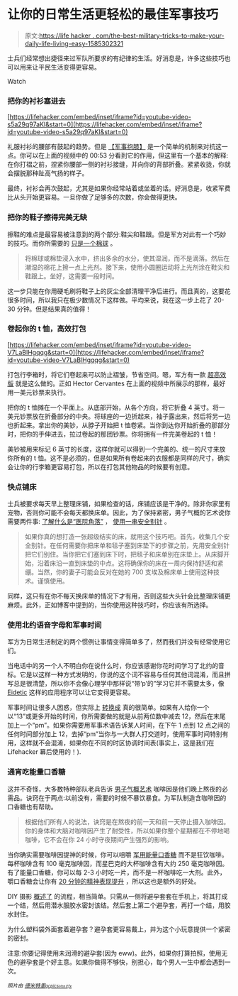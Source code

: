 # 让你的日常生活更轻松的最佳军事技巧

> 原文:[https://life hacker . com/the-best-military-tricks-to-make-your-daily-life-living-easy-1585302321](https://lifehacker.com/the-best-military-tricks-to-make-your-daily-life-easier-1585302321)

士兵们经常想出捷径来过军队所要求的有纪律的生活。好消息是，许多这些技巧也可以用来让平民生活变得更容易。

Watch

### 把你的衬衫塞进去

 [https://lifehacker.com/embed/inset/iframe?id=youtube-video-s5a29q97aKI&start=0](https://lifehacker.com/embed/inset/iframe?id=youtube-video-s5a29q97aKI&start=0) 

礼服衬衫的腰部有鼓起的趋势。但是 [【军事抱膝】](https://lifehacker.com/keep-your-dress-shirt-neatly-tucked-in-with-the-militar-1518253732) 是一个简单的机制来对抗这一点。你可以在上面的视频中的 00:53 分看到它的作用，但这里有一个基本的解释:在你打褶之前，捏紧你腰部一侧的衬衫接缝，并向你的背部折叠。紧紧收拢，你就会摆脱那种趾高气扬的样子。

最终，衬衫会再次鼓起，尤其是如果你经常站着或坐着的话。好消息是，收紧军费比从头开始更容易。一旦你做了足够多的次数，你会做得更快。

### 把你的鞋子擦得完美无缺

擦鞋的难点是最容易被注意到的两个部分:鞋尖和鞋跟。但是军方对此有一个巧妙的技巧。而你所需要的 [只是一个棉球](http://www.artofmanliness.com/2008/07/29/how-to-get-the-best-shoe-shine/) 。

> 将棉球或棉垫浸入水中，挤出多余的水分，使其湿润，而不是滴落。然后在潮湿的棉花上擦一点上光剂。接下来，使用小圆圈运动将上光剂涂在鞋尖和鞋跟上。坐好，这需要一段时间。

这一步只能在你用硬毛刷将鞋子上的灰尘全部清理干净后进行。而且真的，这要花很多时间，所以我只在极少数情况下这样做。平均来说，我在这一步上花了 20-30 分钟。但是结果真的值得！

### 卷起你的 t 恤，高效打包

 [https://lifehacker.com/embed/inset/iframe?id=youtube-video-V7LaBlHgqqg&start=0](https://lifehacker.com/embed/inset/iframe?id=youtube-video-V7LaBlHgqqg&start=0) 

打包行李箱时，将它们卷起来可以防止褶皱，节省空间。嗯，军方有一款 [超高效版](https://lifehacker.com/perfectly-pack-t-shirts-with-the-six-inch-military-roll-1416997152) 就是这么做的。正如 Hector Cervantes 在上面的视频中所展示的那样，最好用一美元钞票来执行。

把你的 t 恤摊在一个平面上。从底部开始，从各个方向，将它折叠 4 英寸。将一美元钞票放在折叠部分的中央。将球座的一边折起来，袖子露出来，然后将另一边也折起来。拿出你的美钞，从脖子开始把 t 恤卷紧。当你到达你开始折叠的那部分时，把你的手伸进去，拉过卷起的那团钞票。你将拥有一件完美卷起的 t 恤！

美钞被用来标记 6 英寸的长度，这样你就可以得到一个完美的、统一的尺寸来放你所有的 t 恤。这不是必须的，但是如果所有卷起来的衣服都是同样的尺寸，确实会让你的行李箱更容易打包，所以在打包其他物品的时候要有创意。

### 快点铺床

士兵被要求每天早上整理床铺，如果检查的话，床铺应该是干净的。除非你家里有宠物，否则你可能不会每天都换床单。因此，为了保持紧密，男子气概的艺术说你需要两件事: [了解什么是“医院角落”](https://lifehacker.com/learn-hospital-corners-for-a-crisply-made-bed-5342879) ， [使用一串安全别针](http://www.artofmanliness.com/2009/11/19/how-to-make-a-bed-you-can-bounce-a-quarter-off-of/) 。

> 如果你真的想打造一张超级结实的床，就用这个技巧吧。首先，收集几个安全别针。在任何需要你把床单和毯子塞到床垫下的步骤之前，先用安全别针把它们别住。当你把它们塞到床下时，把毯子和床单别在床垫上。从床脚开始，沿着床沿一直到床垫的中点。这将确保你的床在一周内保持舒适和紧绷。当然，你的妻子可能会反对在她的 700 支埃及棉床单上使用这种技术。谨慎使用。

同样，这只有在你不每天换床单的情况下才有用，否则这些大头针会比整理床铺更麻烦。此外，正如博客中提到的，当你使用这种技巧时，你应该有所选择。

### 使用北约语音字母和军事时间

军方为日常生活制定的两个惯例让事情变得简单多了，然而我们并没有经常使用它们。

当电话中的另一个人不明白你在说什么时，你应该感谢你花时间学习了北约的音标。它是以这样一种方式发明的，你说的这个词不容易与任何其他词混淆，而且拼写总是很清楚，所以你不会像心理学中那样说“带‘p’的”学习它并不需要太多，像 [Eidetic](https://itunes.apple.com/in/app/eidetic-learn-remember-anything/id536240413?mt=8) 这样的应用程序可以让它变得更容易。

军事时间让很多人困惑，但实际上 [转换成](https://lifehacker.com/how-to-quickly-convert-standard-time-to-military-time-5952484) 真的很简单。如果有人给你一个以“13”或更多开始的时间，你所需要做的就是从前两位数中减去 12，然后在末尾加上一个“pm”。如果你需要用军事术语告诉某人时间，在下午 1 点到 12 点之间的任何时间部分加上 12，去掉“pm”当你与一大群人打交道时，使用军事时间特别有用，这样就不会混淆，如果你在不同的时区协调时间表(事实上，这是我们在 Lifehacker 幕后使用的！).

### 通宵吃能量口香糖

这并不奇怪，大多数特种部队老兵告诉 [男子气概艺术](http://www.artofmanliness.com/2013/12/05/how-to-pull-an-all-nighter-tips-from-the-special-forces/) 咖啡因是他们晚上熬夜的必需品。诀窍在于两点:以前没有，需要的时候不暴饮暴食。为军队制造含咖啡因的口香糖也有帮助。

> 根据他们所有人的说法，诀窍是在熬夜的前一天和前一天停止摄入咖啡因。你的身体和大脑对咖啡因产生了耐受性，所以如果你整个星期都在不停地喝咖啡，它不会在你 24 小时守夜期间产生强烈的影响。

当你确实需要咖啡因提神的时候，你可以咀嚼 [军用能量口香糖](https://www.amazon.com/dp/B0017O19Q2?asc_campaign=InlineText&asc_refurl=https://lifehacker.com/the-best-military-tricks-to-make-your-daily-life-easier-1585302321&asc_source=&linkCode=ogi&psc=1&smid=A2XN1XI0XA4W47&tag=kinjalifehackerlink-20&th=1) 而不是狂饮咖啡。每杯咖啡含有 100 毫克咖啡因，而星巴克的大杯咖啡含有大约 250 毫克咖啡因。有了能量口香糖，你可以每 2-3 小时吃一片，而不是一杯咖啡吃一大剂。此外，嚼口香糖会让你有 [20 分钟的精神表现提升](http://lifehacker.com/chewing-gum-can-boost-mental-performance-5863589) ，所以这也是额外的好处。

DIY 摄影 [概述了](http://www.diyphotography.net/diy_the_cheap_yet_shamefull_underwater_housing/) 的流程，相当简单。只需从一侧将避孕套套在手机上，将其打成一个结，然后用潜水服胶水密封该结。然后套上第二个避孕套，再打一个结，用胶水封住。

为什么塑料袋外面套着避孕套？避孕套更容易戴上，并为这个小玩意提供一个紧密的密封。

注意:你要记得使用未润滑的避孕套(因为 eww)。此外，如果你打算拍照，使用无色的避孕套是个好主意。如果你做得不够快，别担心，每个男人一生中都会遇到一次。

*<small>照片由</small>* [*<small>德米特里</small>*](http://www.shutterstock.com/pic.mhtml?id=141129460&src=id)*<small></small>*<small>[*<small>gcpics</small>*](http://www.shutterstock.com/pic.mhtml?id=177545516&src=id)*<small></small>*<small>[*<small>Vox Efx</small>*](https://www.flickr.com/photos/39096030@N00/3332828070/)*<small></small>*</small></small>

<small><small><small></small></small></small>
